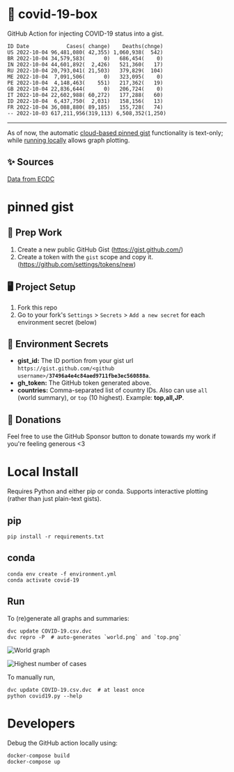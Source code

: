 # 🏥 covid-19-box

GitHub Action for injecting COVID-19 status into a gist.

```
ID Date            Cases( change)    Deaths(chnge)
US 2022-10-04 96,481,080( 42,355) 1,060,938(  542)
BR 2022-10-04 34,579,583(      0)   686,454(    0)
IN 2022-10-04 44,601,892(  2,426)   521,360(   17)
RU 2022-10-04 20,793,041( 21,503)   379,829(  104)
ME 2022-10-04  7,091,506(      0)   323,095(    0)
PE 2022-10-04  4,148,463(    551)   217,362(   19)
GB 2022-10-04 22,836,644(      0)   206,724(    0)
IT 2022-10-04 22,602,988( 60,272)   177,288(   60)
ID 2022-10-04  6,437,750(  2,031)   158,156(   13)
FR 2022-10-04 36,088,880( 89,185)   155,728(   74)
-- 2022-10-03 617,211,956(319,113) 6,508,352(1,250)
```

---

As of now, the automatic [cloud-based pinned gist](#pinned-gist) functionality is text-only;
while [running locally](#local-install) allows graph plotting.

## ✨ Sources

[Data from ECDC](https://www.ecdc.europa.eu/en/publications-data/download-todays-data-geographic-distribution-covid-19-cases-worldwide)

# pinned gist

## 🎒 Prep Work
1. Create a new public GitHub Gist (https://gist.github.com/)
1. Create a token with the `gist` scope and copy it. (https://github.com/settings/tokens/new)

## 🖥 Project Setup
1. Fork this repo
1. Go to your fork's `Settings` > `Secrets` > `Add a new secret` for each environment secret (below)

## 🤫 Environment Secrets
- **gist_id:** The ID portion from your gist url `https://gist.github.com/<github username>/`**`37496a4e4c84aed9711fbe3ec560888a`**.
- **gh_token:** The GitHub token generated above.
- **countries:** Comma-separated list of country IDs. Also can use `all` (world summary), or `top` (10 highest). Example: **top,all,JP**.

## 💸 Donations

Feel free to use the GitHub Sponsor button to donate towards my work if you're feeling generous <3

# Local Install

Requires Python and either pip or conda. Supports interactive plotting (rather than just plain-text gists).

## pip

```
pip install -r requirements.txt
```

## conda

```
conda env create -f environment.yml
conda activate covid-19
```

## Run

To (re)generate all graphs and summaries:

```
dvc update COVID-19.csv.dvc
dvc repro -P  # auto-generates `world.png` and `top.png`
```

![World graph](world.png)

![Highest number of cases](top.png)

To manually run,

```
dvc update COVID-19.csv.dvc  # at least once
python covid19.py --help
```

# Developers

Debug the GitHub action locally using:

```
docker-compose build
docker-compose up
```
